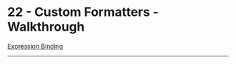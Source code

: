 
# 22 - Custom Formatters - Walkthrough


[Expression Binding](https://ui5.sap.com/#/topic/c98d57347ba444c6945f596584d2db45)

---
